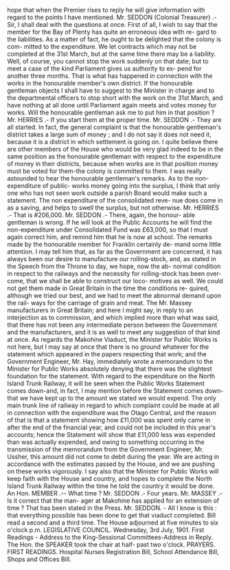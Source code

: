 hope that when the Premier rises to reply he will give information with regard to the points I have mentioned. Mr. SEDDON (Colonial Treasurer) .- Sir, I shall deal with the questions at once. First of all, I wish to say that the member for the Bay of Plenty has quite an erroneous idea with re- gard to the liabilities. As a matter of fact, he ought to be delighted that the colony is com- mitted to the expenditure. We let contracts which may not be completed at the 31st March, but at the same time there may be a liability. Well, of course, you cannot stop the work suddenly on that date; but to meet a case of the kind Parliament gives us authority to ex- pend for another three months. That is what has happened in connection with the works in the honourable member's own district. If the honourable gentleman objects I shall have to suggest to the Minister in charge and to the departmental officers to stop short with the work on the 31st March, and have nothing at all done until Parliament again meets and votes money for works. Will the honourable gentleman ask me to put him in that position ? Mr. HERRIES .- If you start them at the proper time. Mr. SEDDON .- They are all started. In fact, the general complaint is that the honourable gentleman's district takes a large sum of money ; and I do not say it does not need it, because it is a district in which settlement is going on. I quite believe there are other members of the House who would be very glad indeed to be in the same position as the honourable gentleman with respect to the expenditure of money in their districts, because when works are in that position money must be voted for them-the colony is committed to them. I was really astounded to hear the honourable gentleman's remarks. As to the non-expenditure of public- works money going into the surplus, I think that only one who has not seen work outside a parish Board would make such a statement. The non expenditure of the consolidated reve- nue does come in as a saving, and helps to swell the surplus, but not otherwise. Mr. HERRIES .- That is #206,000. Mr. SEDDON .- There, again, the honour- able gentleman is wrong. If he will look at the Public Accounts he will find the non-expenditure under Consolidated Fund was £63,000, so that I must again correct him, and remind him that he is now at school. The remarks made by the honourable member for Franklin certainly de- mand some little attention. I may tell him that, as far as the Government are concerned, it has always been our desire to manufacture our rolling-stock, and, as stated in the Speech from the Throne to day, we hope, now the ab- normal condition in respect to the railways and the necessity for rolling-stock has been over- come, that we shall be able to construct our loco- motives as well. We could not get them made in Great Britain in the time the conditions re- quired, although we tried our best, and we had to meet the abnormal demand upon the rail- ways for the carriage of grain and meat. The Mr. Massey manufacturers in Great Britain; and here I might say, in reply to an interjection as to commission, and which implied more than what was said, that there has not been any intermediate person between the Government and the manufacturers, and it is as well to meet any suggestion of that kind at once. As regards the Makohine Viaduct, the Minister for Public Works is not here, but I may say at once that there is no ground whatever for the statement which appeared in the papers respecting that work; and the Government Engineer, Mr. Hay, immediately wrote a memorandum to the Minister for Public Works absolutely denying that there was the slightest foundation for the statement. With regard to the expenditure on the North Island Trunk Railway, it will be seen when the Public Works Statement comes down-and, in fact, I may mention before the Statement comes down- that we have kept up to the amount we stated we would expend. The only main trunk line of railway in regard to which complaint could be made at all in connection with the expenditure was the Otago Central, and the reason of that is that a statement showing how £11,000 was spent only came in after the end of the financial year, and could not be included in this year's accounts; hence the Statement will show that £11,000 less was expended than was actually expended, and owing to something occurring in the transmission of the memorandum from the Government Engineer, Mr. Ussher, this amount did not come to debit during the year. We are acting in accordance with the estimates passed by the House, and we are pushing on these works vigorously. I say also that the Minister for Public Works will keep faith with the House and country, and hopes to complete the North Island Trunk Railway within the time he told the country it would be done. An Hon. MEMBER .-- What time ? Mr. SEDDON .- Four years. Mr. MASSEY .- Is it correct that the man- ager at Makohine has applied for an extension of time ? That has been stated in the Press. Mr. SEDDON. - All I know is this : that everything possible has been done to get that viaduct completed. Bill read a second and a third time. The House adjourned at five minutes to six o'clock p.m. LEGISLATIVE COUNCIL. Wednesday, 3rd July, 1901. First Readings - Address to the King-Sessional Committees-Address in Reply. The Hon. the SPEAKER took the chair at half- past two o'clock. PRAYERS. FIRST READINGS. Hospital Nurses Registration Bill, School Attendance Bill, Shops and Offices Bill. 